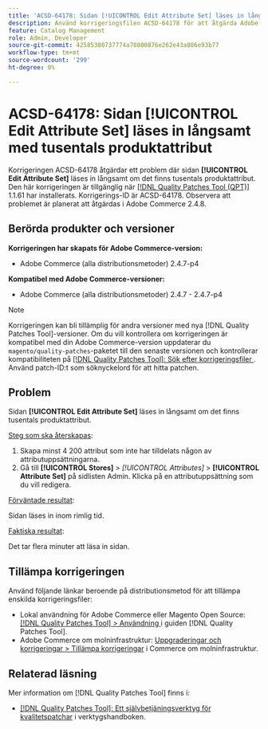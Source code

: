```yaml
---
title: 'ACSD-64178: Sidan [!UICONTROL Edit Attribute Set] läses in långsamt med tusentals produktattribut'
description: Använd korrigeringsfilen ACSD-64178 för att åtgärda Adobe Commerce-problemet där sidan [!UICONTROL Edit Attribute Set] läses in långsamt om det finns tusentals produktattribut.
feature: Catalog Management
role: Admin, Developer
source-git-commit: 42585380737774a78800876e262e43a806e93b77
workflow-type: tm+mt
source-wordcount: '299'
ht-degree: 0%

---
```


# ACSD-64178: Sidan [!UICONTROL Edit Attribute Set] läses in långsamt med tusentals produktattribut

Korrigeringen ACSD-64178 åtgärdar ett problem där sidan **[!UICONTROL Edit Attribute Set]** läses in långsamt om det finns tusentals produktattribut. Den här korrigeringen är tillgänglig när [[!DNL Quality Patches Tool (QPT)]](/help/tools/quality-patches-tool/quality-patches-tool-to-self-serve-quality-patches.md) 1.1.61 har installerats. Korrigerings-ID är ACSD-64178. Observera att problemet är planerat att åtgärdas i Adobe Commerce 2.4.8.

## Berörda produkter och versioner

**Korrigeringen har skapats för Adobe Commerce-version:**

* Adobe Commerce (alla distributionsmetoder) 2.4.7-p4

**Kompatibel med Adobe Commerce-versioner:**

* Adobe Commerce (alla distributionsmetoder) 2.4.7 - 2.4.7-p4

>[!NOTE]
>
>Korrigeringen kan bli tillämplig för andra versioner med nya [!DNL Quality Patches Tool]-versioner. Om du vill kontrollera om korrigeringen är kompatibel med din Adobe Commerce-version uppdaterar du `magento/quality-patches`-paketet till den senaste versionen och kontrollerar kompatibiliteten på [[!DNL Quality Patches Tool]: Sök efter korrigeringsfiler ](https://experienceleague.adobe.com/tools/commerce-quality-patches/index.html). Använd patch-ID:t som söknyckelord för att hitta patchen.

## Problem

Sidan **[!UICONTROL Edit Attribute Set]** läses in långsamt om det finns tusentals produktattribut.

<u>Steg som ska återskapas</u>:

1. Skapa minst 4 200 attribut som inte har tilldelats någon av attributuppsättningarna.
1. Gå till **[!UICONTROL Stores]** > *[!UICONTROL Attributes]* > **[!UICONTROL Attribute Set]** på sidlisten Admin. Klicka på en attributuppsättning som du vill redigera.

<u>Förväntade resultat</u>:

Sidan läses in inom rimlig tid.

<u>Faktiska resultat</u>:

Det tar flera minuter att läsa in sidan.

## Tillämpa korrigeringen

Använd följande länkar beroende på distributionsmetod för att tillämpa enskilda korrigeringsfiler:

* Lokal användning för Adobe Commerce eller Magento Open Source: [[!DNL Quality Patches Tool] > Användning ](/help/tools/quality-patches-tool/usage.md) i guiden [!DNL Quality Patches Tool].
* Adobe Commerce om molninfrastruktur: [Uppgraderingar och korrigeringar > Tillämpa korrigeringar](https://experienceleague.adobe.com/docs/commerce-cloud-service/user-guide/develop/upgrade/apply-patches.html) i Commerce om molninfrastruktur.


## Relaterad läsning

Mer information om [!DNL Quality Patches Tool] finns i:

* [[!DNL Quality Patches Tool]: Ett självbetjäningsverktyg för kvalitetspatchar](/help/tools/quality-patches-tool/quality-patches-tool-to-self-serve-quality-patches.md) i verktygshandboken.
